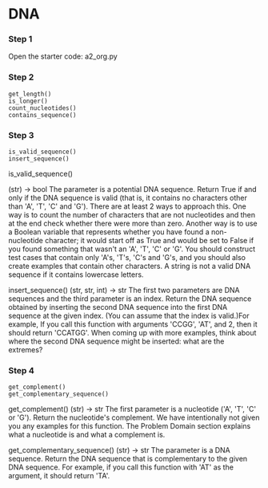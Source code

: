# DNA

### Step 1

Open the starter code: a2_org.py

### Step 2

```
get_length()
is_longer()
count_nucleotides()
contains_sequence()
```

### Step 3

```
is_valid_sequence()
insert_sequence()
```
is_valid_sequence()

(str) -> bool
The parameter is a potential DNA sequence. Return True if and only if the DNA sequence is valid (that is, it contains no characters other than 'A', 'T', 'C' and 'G'). There are at least 2 ways to approach this. One way is to count the number of characters that are not nucleotides and then at the end check whether there were more than zero. Another way is to use a Boolean variable that represents whether you have found a non-nucleotide character; it would start off as True and would be set to False if you found something that wasn't an 'A', 'T', 'C' or 'G'. You should construct test cases that contain only 'A's, 'T's, 'C's and 'G's, and you should also create examples that contain other characters. A string is not a valid DNA sequence if it contains lowercase letters.

insert_sequence()
(str, str, int) -> str
The first two parameters are DNA sequences and the third parameter is an index. Return the DNA sequence obtained by inserting the second DNA sequence into the first DNA sequence at the given index. (You can assume that the index is valid.)For example, If you call this function with arguments 'CCGG', 'AT', and 2, then it should return 'CCATGG'. When coming up with more examples, think about where the second DNA sequence might be inserted: what are the extremes?

### Step 4

```
get_complement()
get_complementary_sequence()

```

get_complement()
(str) -> str
The first parameter is a nucleotide ('A', 'T', 'C' or 'G'). Return the nucleotide's complement. We have intentionally not given you any examples for this function. The Problem Domain section explains what a nucleotide is and what a complement is.

get_complementary_sequence()
(str) -> str
The parameter is a DNA sequence. Return the DNA sequence that is complementary to the given DNA sequence. For example, if you call this function with 'AT' as the argument, it should return 'TA'.
